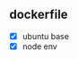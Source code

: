 <!--
 * @Author: starkwang
 * @Contact me: https://shudong.wang/about
 * @Date: 2019-11-05 19:32:13
 * @LastEditors: starkwang
 * @LastEditTime: 2019-11-05 19:32:51
 * @Description: file content
 -->
## dockerfile

* [x] ubuntu base
* [x] node env
